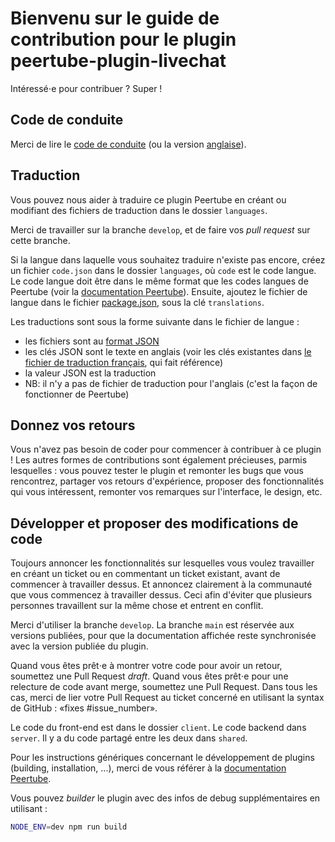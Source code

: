 # Bienvenu sur le guide de contribution pour le plugin peertube-plugin-livechat

Intéressé⋅e pour contribuer ? Super !

## Code de conduite

Merci de lire le [code de conduite](CODE_OF_CONDUCT.fr.md) (ou la version [anglaise](CODE_OF_CONDUCT.md)).

## Traduction

Vous pouvez nous aider à traduire ce plugin Peertube en créant ou modifiant des fichiers de traduction dans le dossier `languages`.

Merci de travailler sur la branche `develop`, et de faire vos _pull request_ sur cette branche.

Si la langue dans laquelle vous souhaitez traduire n'existe pas encore, créez un fichier `code.json` dans le dossier `languages`, où `code` est le code langue.
Le code langue doit être dans le même format que les codes langues de Peertube (voir la [documentation Peertube](https://github.com/Chocobozzz/PeerTube/blob/develop/support/doc/translation.md)).
Ensuite, ajoutez le fichier de langue dans le fichier [package.json](package.json), sous la clé `translations`.

Les traductions sont sous la forme suivante dans le fichier de langue :

- les fichiers sont au [format JSON](https://www.json.org)
- les clés JSON sont le texte en anglais (voir les clés existantes dans [le fichier de traduction français](languages/fr.json), qui fait référence)
- la valeur JSON est la traduction
- NB: il n'y a pas de fichier de traduction pour l'anglais (c'est la façon de fonctionner de Peertube)

## Donnez vos retours

Vous n'avez pas besoin de coder pour commencer à contribuer à ce plugin !
Les autres formes de contributions sont également précieuses, parmis lesquelles : vous pouvez tester le plugin et remonter les bugs que vous rencontrez, partager vos retours d'expérience, proposer des fonctionnalités qui vous intéressent, remonter vos remarques sur l'interface, le design, etc.

## Développer et proposer des modifications de code

Toujours annoncer les fonctionnalités sur lesquelles vous voulez travailler en créant un ticket ou en commentant un ticket existant, avant de commencer à travailler dessus. Et annoncez clairement à la communauté que vous commencez à travailler dessus. Ceci afin d'éviter que plusieurs personnes travaillent sur la même chose et entrent en conflit.

Merci d'utiliser la branche `develop`. La branche `main` est réservée aux versions publiées, pour que la documentation affichée reste synchronisée avec la version publiée du plugin.

Quand vous êtes prêt⋅e à montrer votre code pour avoir un retour, soumettez une Pull Request *draft*.
Quand vous êtes prêt⋅e pour une relecture de code avant merge, soumettez une Pull Request. Dans tous les cas, merci de lier votre Pull Request au ticket concerné en utilisant la syntax de GitHub : «fixes #issue_number».

Le code du front-end est dans le dossier `client`. Le code backend dans `server`. Il y a du code partagé entre les deux dans `shared`.

Pour les instructions génériques concernant le développement de plugins (building, installation, ...), merci de vous référer à la [documentation Peertube](https://docs.joinpeertube.org/contribute-plugins?id=write-a-plugintheme).

Vous pouvez *builder* le plugin avec des infos de debug supplémentaires en utilisant :

```bash
NODE_ENV=dev npm run build
```
